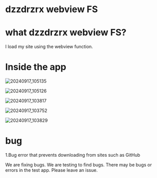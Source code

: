 # dzzdrzrx webview FS

# what dzzdrzrx webview FS?
I load my site using the webview function.

# Inside the app
![20240917_105135](https://github.com/user-attachments/assets/2973fa71-e52c-4c0b-8ad0-95161bbad9c9)

![20240917_105126](https://github.com/user-attachments/assets/78fa4bdf-8b7f-4702-9d33-304a38b28bf7)

![20240917_103817](https://github.com/user-attachments/assets/299aabac-d0c4-4b01-ae9f-aad445a1fd7d)

![20240917_103752](https://github.com/user-attachments/assets/b2bfe5fa-dee6-47e7-8302-adac27ab2c5b)

![20240917_103829](https://github.com/user-attachments/assets/e5520b41-065c-4f01-acd7-50af93a7293a)

# bug
1.Bug error that prevents downloading from sites such as GitHub

We are fixing bugs. We are testing to find bugs. There may be bugs or errors in the test app. Please leave an issue. 
